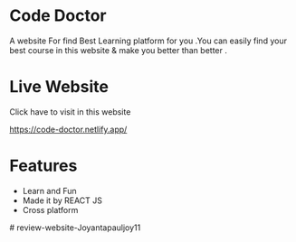 # Code Doctor

A website For find Best Learning platform for you .You can easily find your best course in this website & make you better than better .


  # Live Website 

Click have to visit in this website 

  https://code-doctor.netlify.app/


# Features

- Learn and Fun
- Made it by REACT JS
- Cross platform


  
#   r e v i e w - w e b s i t e - J o y a n t a p a u l j o y 1 1 
 
 